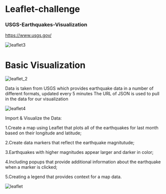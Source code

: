# Leaflet-challenge




### USGS-Earthquakes-Visualization
https://www.usgs.gov/

![leaflet3](https://user-images.githubusercontent.com/68763904/127591819-2eb31534-9ce5-42f3-b0a7-35f1240d1c42.PNG)







# Basic Visualization


![leaflet_2](https://user-images.githubusercontent.com/68763904/127591674-4b587946-0b69-49fb-808b-3d3a4d0ffc83.PNG)



Data is taken from USGS which provides earthquake data in a number of different formats, updated every 5 minutes
The URL of JSON is used to pull in the data for our visualization

![leaflet4](https://user-images.githubusercontent.com/68763904/127591850-d715f78c-39c3-473c-a9c1-c969b29ca89f.PNG)




Import & Visualize the Data:

1.Create a map using Leaflet that plots all of the earthquakes for last month based on their longitude and latitude;

2.Create data markers that reflect the earthquake magnitutude;

3.Earthquakes with higher magnitudes appear larger and darker in color;

4.Including popups that provide additional information about the earthquake when a marker is clicked;

5.Creating a legend that provides context for a map data.


![leaflet](https://user-images.githubusercontent.com/68763904/127591535-80d08de6-0d55-42ae-b973-36a9ad6da761.PNG)
